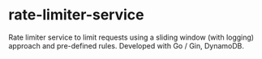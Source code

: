 # rate-limiter-service

Rate limiter service to limit requests using a sliding window (with logging) approach and pre-defined rules. Developed with Go / Gin, DynamoDB.
